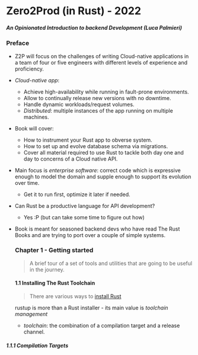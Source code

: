 # Zero2Prod (in Rust) - 2022

##### An Opinionated Introduction to backend Development (Luca Palmieri)

### Preface
- Z2P will focus on the challenges of writing Cloud-native applications in a team of four or five engineers with different levels of experience and proficiency.
- *Cloud-native app*: 
	- Achieve high-availability while running in fault-prone environments.
	- Allow to continually release new versions with no downtime.
	- Handle dynamic workloads/request volumes.
	- *Distributed*: multiple instances of the app running on multiple machines. 
- Book will cover:
	- How to instrument your Rust app to obverse system. 
	- How to set up and evolve database schema via migrations.
	- Cover all material required to use Rust to tackle both day one and day to concerns of a Cloud native API.
- Main focus is *enterprise software*: correct code which is expressive enough to model the domain and supple enough to support its evolution over time.
	-  Get it to run first, optimize it later if needed.
- Can Rust be a productive language for API development?
	- Yes :P (but can take some time to figure out how)
- Book is meant for seasoned backend devs who have read The Rust Books and are trying to port over a couple of simple systems. 
  
  ### Chapter 1 - Getting started
  > A brief tour of a set of tools and utilities that are going to be useful in the journey.
  
  #### 1.1 Installing The Rust Toolchain
  > There are various ways to [install Rust](https://www.rust-lang.org/tools/install)
  
  rustup is more than a Rust installer - its main value is *toolchain management*
	- *toolchain*: the combination of a compilation target and a release channel.
##### 1.1.1 Compilation Targets
  



